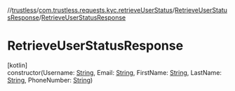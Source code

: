 //[trustless](../../../index.md)/[com.trustless.requests.kyc.retrieveUserStatus](../index.md)/[RetrieveUserStatusResponse](index.md)/[RetrieveUserStatusResponse](-retrieve-user-status-response.md)

# RetrieveUserStatusResponse

[kotlin]\
constructor(Username: [String](https://kotlinlang.org/api/latest/jvm/stdlib/kotlin/-string/index.html), Email: [String](https://kotlinlang.org/api/latest/jvm/stdlib/kotlin/-string/index.html), FirstName: [String](https://kotlinlang.org/api/latest/jvm/stdlib/kotlin/-string/index.html), LastName: [String](https://kotlinlang.org/api/latest/jvm/stdlib/kotlin/-string/index.html), PhoneNumber: [String](https://kotlinlang.org/api/latest/jvm/stdlib/kotlin/-string/index.html))
